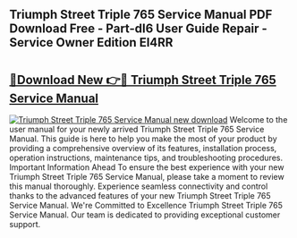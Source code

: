 ## Triumph Street Triple 765 Service Manual PDF Download Free - Part-dI6 User Guide Repair - Service Owner Edition El4RR

# <h2><a href="http://cf22758.oget.top/?id=Triumph+Street+Triple+765+Service+Manual">🔗Download New 👉🔴 Triumph Street Triple 765 Service Manual</a></h2>

[![Triumph Street Triple 765 Service Manual new download](https://i.imgur.com/5g1atiW.png)](http://cf22758.oget.top/?id=Triumph+Street+Triple+765+Service+Manual)
Welcome to the user manual for your newly arrived Triumph Street Triple 765 Service Manual. This guide is here to help you make the most of your product by providing a comprehensive overview of its features, installation process, operation instructions, maintenance tips, and troubleshooting procedures. Important Information Ahead To ensure the best experience with your new Triumph Street Triple 765 Service Manual, please take a moment to review this manual thoroughly. Experience seamless connectivity and control thanks to the advanced features of your new Triumph Street Triple 765 Service Manual. We're Committed to Excellence Triumph Street Triple 765 Service Manual. Our team is dedicated to providing exceptional customer support.
